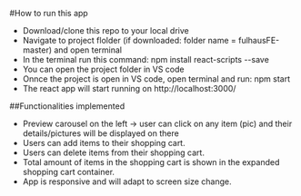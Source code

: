 #How to run this app

- Download/clone this repo to your local drive
- Navigate to project flolder (if downloaded: folder name = fulhausFE-master) and open terminal
- In the terminal run this command: npm install react-scripts --save
- You can open the project folder in VS code
- Onnce the project is open in VS code, open terminal and run: npm start
- The react app will start running on http://localhost:3000/


##Functionalities implemented
- Preview carousel on the left -> user can click on any item (pic) and their details/pictures will be displayed on there
- Users can add items to their shopping cart.
- Users can delete items from their shopping cart.
- Total amount of items in the shopping cart is shown in the expanded shopping cart container. 
- App is responsive and will adapt to screen size change. 
